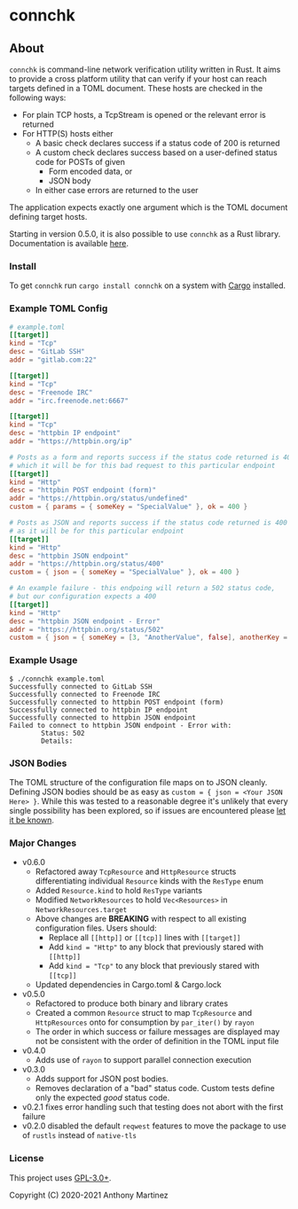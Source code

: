# connchk

## About

`connchk` is command-line network verification utility written in Rust. It aims
to provide a cross platform utility that can verify if your host can reach
targets defined in a TOML document. These hosts are checked in the following
ways:

- For plain TCP hosts, a TcpStream is opened or the relevant error is returned
- For HTTP(S) hosts either
  - A basic check declares success if a status code of 200 is returned
  - A custom check declares success based on a user-defined status code for POSTs of given
    - Form encoded data, or
	- JSON body
  - In either case errors are returned to the user

The application expects exactly one argument which is the TOML document defining
target hosts.

Starting in version 0.5.0, it is also possible to use `connchk` as a Rust library.
Documentation is available [here](https://docs.rs/connchk).

### Install

To get `connchk` run `cargo install connchk` on a system with [Cargo](https://doc.rust-lang.org/cargo/getting-started/installation.html) installed.

### Example TOML Config
```toml
# example.toml
[[target]]
kind = "Tcp"
desc = "GitLab SSH"
addr = "gitlab.com:22"

[[target]]
kind = "Tcp"
desc = "Freenode IRC"
addr = "irc.freenode.net:6667"

[[target]]
kind = "Tcp"
desc = "httpbin IP endpoint"
addr = "https://httpbin.org/ip"

# Posts as a form and reports success if the status code returned is 400
# which it will be for this bad request to this particular endpoint
[[target]]
kind = "Http"
desc = "httpbin POST endpoint (form)"
addr = "https://httpbin.org/status/undefined"
custom = { params = { someKey = "SpecialValue" }, ok = 400 } 

# Posts as JSON and reports success if the status code returned is 400
# as it will be for this particular endpoint
[[target]]
kind = "Http"
desc = "httpbin JSON endpoint"
addr = "https://httpbin.org/status/400"
custom = { json = { someKey = "SpecialValue" }, ok = 400 } 

# An example failure - this endpoing will return a 502 status code,
# but our configuration expects a 400 
[[target]]
kind = "Http"
desc = "httpbin JSON endpoint - Error"
addr = "https://httpbin.org/status/502"
custom = { json = { someKey = [3, "AnotherValue", false], anotherKey = { nested = "value", count = [1, 2, 3] } }, ok = 400 } 
```

### Example Usage
```
$ ./connchk example.toml 
Successfully connected to GitLab SSH
Successfully connected to Freenode IRC
Successfully connected to httpbin POST endpoint (form)
Successfully connected to httpbin IP endpoint
Successfully connected to httpbin JSON endpoint
Failed to connect to httpbin JSON endpoint - Error with: 
        Status: 502
        Details: 
```

### JSON Bodies

The TOML structure of the configuration file maps on to JSON cleanly. Defining
JSON bodies should be as easy as `custom = { json = <Your JSON Here> }`. While
this was tested to a reasonable degree it's unlikely that every single possibility
has been explored, so if issues are encountered please [let it be known](https://gitlab.com/anthonyjmartinez/connchk/-/issues).

### Major Changes

- v0.6.0
  - Refactored away `TcpResource` and `HttpResource` structs differentiating individual `Resource` kinds with the `ResType` enum
  - Added `Resource.kind` to hold `ResType` variants
  - Modified `NetworkResources` to hold `Vec<Resources>` in `NetworkResources.target`
  - Above changes are **BREAKING** with respect to all existing configuration files. Users should:
	- Replace all `[[http]]` or `[[tcp]]` lines with `[[target]]`
	- Add `kind = "Http"` to any block that previously stared with `[[http]]`
	- Add `kind = "Tcp"` to any block that previously stared with `[[tcp]]`
  - Updated dependencies in Cargo.toml & Cargo.lock
- v0.5.0
  - Refactored to produce both binary and library crates
  - Created a common `Resource` struct to map `TcpResource` and `HttpResources` onto for consumption by `par_iter()` by `rayon`
  - The order in which success or failure messages are displayed may not be consistent with the order of definition in the TOML input file
- v0.4.0
  - Adds use of `rayon` to support parallel connection execution
- v0.3.0
  - Adds support for JSON post bodies.
  - Removes declaration of a "bad" status code. Custom tests define only the expected _good_ status code.
- v0.2.1 fixes error handling such that testing does not abort with the first failure
- v0.2.0 disabled the default `reqwest` features to move the package to use of `rustls` instead of `native-tls`

### License

This project uses [GPL-3.0+](https://www.gnu.org/licenses/gpl-3.0.html).

Copyright (C) 2020-2021 Anthony Martinez
